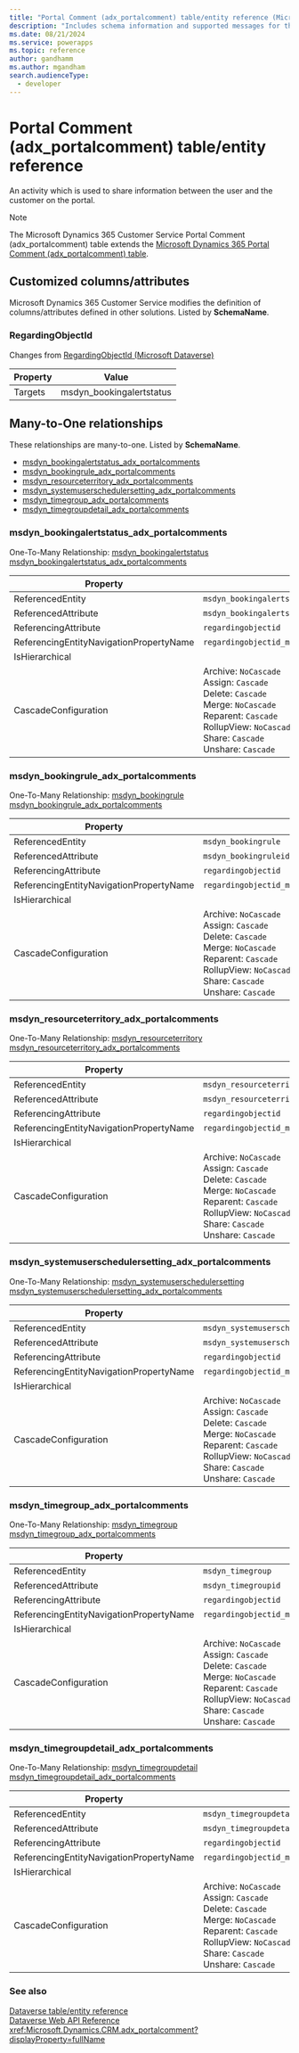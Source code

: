 ```yaml
---
title: "Portal Comment (adx_portalcomment) table/entity reference (Microsoft Dynamics 365 Customer Service)"
description: "Includes schema information and supported messages for the Portal Comment (adx_portalcomment) table/entity with Microsoft Dynamics 365 Customer Service."
ms.date: 08/21/2024
ms.service: powerapps
ms.topic: reference
author: gandhamm
ms.author: mgandham
search.audienceType: 
  - developer
---
```


# Portal Comment (adx_portalcomment) table/entity reference

An activity which is used to share information between the user and the customer on the portal.

> [!NOTE]
> The Microsoft Dynamics 365 Customer Service Portal Comment (adx_portalcomment) table extends the [Microsoft Dynamics 365 Portal Comment (adx_portalcomment) table](/dynamics365/developer/entities//adx_portalcomment).



## Customized columns/attributes

Microsoft Dynamics 365 Customer Service modifies the definition of columns/attributes defined in other solutions. Listed by **SchemaName**.

### <a name="BKMK_RegardingObjectId"></a> RegardingObjectId

Changes from [RegardingObjectId (Microsoft Dataverse)](/power-apps/developer/data-platform/reference/entities/adx_portalcomment#BKMK_RegardingObjectId)

|Property|Value|
|---|---|
|Targets|msdyn_bookingalertstatus|


## Many-to-One relationships

These relationships are many-to-one. Listed by **SchemaName**.

- [msdyn_bookingalertstatus_adx_portalcomments](#BKMK_msdyn_bookingalertstatus_adx_portalcomments)
- [msdyn_bookingrule_adx_portalcomments](#BKMK_msdyn_bookingrule_adx_portalcomments)
- [msdyn_resourceterritory_adx_portalcomments](#BKMK_msdyn_resourceterritory_adx_portalcomments)
- [msdyn_systemuserschedulersetting_adx_portalcomments](#BKMK_msdyn_systemuserschedulersetting_adx_portalcomments)
- [msdyn_timegroup_adx_portalcomments](#BKMK_msdyn_timegroup_adx_portalcomments)
- [msdyn_timegroupdetail_adx_portalcomments](#BKMK_msdyn_timegroupdetail_adx_portalcomments)

### <a name="BKMK_msdyn_bookingalertstatus_adx_portalcomments"></a> msdyn_bookingalertstatus_adx_portalcomments

One-To-Many Relationship: [msdyn_bookingalertstatus msdyn_bookingalertstatus_adx_portalcomments](msdyn_bookingalertstatus.md#BKMK_msdyn_bookingalertstatus_adx_portalcomments)

|Property|Value|
|---|---|
|ReferencedEntity|`msdyn_bookingalertstatus`|
|ReferencedAttribute|`msdyn_bookingalertstatusid`|
|ReferencingAttribute|`regardingobjectid`|
|ReferencingEntityNavigationPropertyName|`regardingobjectid_msdyn_bookingalertstatus_adx_portalcomment`|
|IsHierarchical||
|CascadeConfiguration|Archive: `NoCascade`<br />Assign: `Cascade`<br />Delete: `Cascade`<br />Merge: `NoCascade`<br />Reparent: `Cascade`<br />RollupView: `NoCascade`<br />Share: `Cascade`<br />Unshare: `Cascade`|

### <a name="BKMK_msdyn_bookingrule_adx_portalcomments"></a> msdyn_bookingrule_adx_portalcomments

One-To-Many Relationship: [msdyn_bookingrule msdyn_bookingrule_adx_portalcomments](msdyn_bookingrule.md#BKMK_msdyn_bookingrule_adx_portalcomments)

|Property|Value|
|---|---|
|ReferencedEntity|`msdyn_bookingrule`|
|ReferencedAttribute|`msdyn_bookingruleid`|
|ReferencingAttribute|`regardingobjectid`|
|ReferencingEntityNavigationPropertyName|`regardingobjectid_msdyn_bookingrule_adx_portalcomment`|
|IsHierarchical||
|CascadeConfiguration|Archive: `NoCascade`<br />Assign: `Cascade`<br />Delete: `Cascade`<br />Merge: `NoCascade`<br />Reparent: `Cascade`<br />RollupView: `NoCascade`<br />Share: `Cascade`<br />Unshare: `Cascade`|

### <a name="BKMK_msdyn_resourceterritory_adx_portalcomments"></a> msdyn_resourceterritory_adx_portalcomments

One-To-Many Relationship: [msdyn_resourceterritory msdyn_resourceterritory_adx_portalcomments](msdyn_resourceterritory.md#BKMK_msdyn_resourceterritory_adx_portalcomments)

|Property|Value|
|---|---|
|ReferencedEntity|`msdyn_resourceterritory`|
|ReferencedAttribute|`msdyn_resourceterritoryid`|
|ReferencingAttribute|`regardingobjectid`|
|ReferencingEntityNavigationPropertyName|`regardingobjectid_msdyn_resourceterritory_adx_portalcomment`|
|IsHierarchical||
|CascadeConfiguration|Archive: `NoCascade`<br />Assign: `Cascade`<br />Delete: `Cascade`<br />Merge: `NoCascade`<br />Reparent: `Cascade`<br />RollupView: `NoCascade`<br />Share: `Cascade`<br />Unshare: `Cascade`|

### <a name="BKMK_msdyn_systemuserschedulersetting_adx_portalcomments"></a> msdyn_systemuserschedulersetting_adx_portalcomments

One-To-Many Relationship: [msdyn_systemuserschedulersetting msdyn_systemuserschedulersetting_adx_portalcomments](msdyn_systemuserschedulersetting.md#BKMK_msdyn_systemuserschedulersetting_adx_portalcomments)

|Property|Value|
|---|---|
|ReferencedEntity|`msdyn_systemuserschedulersetting`|
|ReferencedAttribute|`msdyn_systemuserschedulersettingid`|
|ReferencingAttribute|`regardingobjectid`|
|ReferencingEntityNavigationPropertyName|`regardingobjectid_msdyn_systemuserschedulersetting_adx_portalcomment`|
|IsHierarchical||
|CascadeConfiguration|Archive: `NoCascade`<br />Assign: `Cascade`<br />Delete: `Cascade`<br />Merge: `NoCascade`<br />Reparent: `Cascade`<br />RollupView: `NoCascade`<br />Share: `Cascade`<br />Unshare: `Cascade`|

### <a name="BKMK_msdyn_timegroup_adx_portalcomments"></a> msdyn_timegroup_adx_portalcomments

One-To-Many Relationship: [msdyn_timegroup msdyn_timegroup_adx_portalcomments](msdyn_timegroup.md#BKMK_msdyn_timegroup_adx_portalcomments)

|Property|Value|
|---|---|
|ReferencedEntity|`msdyn_timegroup`|
|ReferencedAttribute|`msdyn_timegroupid`|
|ReferencingAttribute|`regardingobjectid`|
|ReferencingEntityNavigationPropertyName|`regardingobjectid_msdyn_timegroup_adx_portalcomment`|
|IsHierarchical||
|CascadeConfiguration|Archive: `NoCascade`<br />Assign: `Cascade`<br />Delete: `Cascade`<br />Merge: `NoCascade`<br />Reparent: `Cascade`<br />RollupView: `NoCascade`<br />Share: `Cascade`<br />Unshare: `Cascade`|

### <a name="BKMK_msdyn_timegroupdetail_adx_portalcomments"></a> msdyn_timegroupdetail_adx_portalcomments

One-To-Many Relationship: [msdyn_timegroupdetail msdyn_timegroupdetail_adx_portalcomments](msdyn_timegroupdetail.md#BKMK_msdyn_timegroupdetail_adx_portalcomments)

|Property|Value|
|---|---|
|ReferencedEntity|`msdyn_timegroupdetail`|
|ReferencedAttribute|`msdyn_timegroupdetailid`|
|ReferencingAttribute|`regardingobjectid`|
|ReferencingEntityNavigationPropertyName|`regardingobjectid_msdyn_timegroupdetail_adx_portalcomment`|
|IsHierarchical||
|CascadeConfiguration|Archive: `NoCascade`<br />Assign: `Cascade`<br />Delete: `Cascade`<br />Merge: `NoCascade`<br />Reparent: `Cascade`<br />RollupView: `NoCascade`<br />Share: `Cascade`<br />Unshare: `Cascade`|



### See also

[Dataverse table/entity reference](../about-entity-reference.md)  
[Dataverse Web API Reference](/power-apps/developer/data-platform/webapi/reference/about)   
<xref:Microsoft.Dynamics.CRM.adx_portalcomment?displayProperty=fullName>
